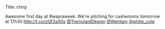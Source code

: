 Title: chirp

Awesome first day at #wayraweek. We're pitching for casheroons tomorrow at 17h30 <a href="http://t.co/zQf2aX0s">http://t.co/zQf2aX0s</a> <a href="http://twitter.com/TremulantDesign">@TremulantDesign</a> <a href="http://twitter.com/Wehtam">@Wehtam</a> <a href="http://twitter.com/philip_cole">@philip_cole</a>
